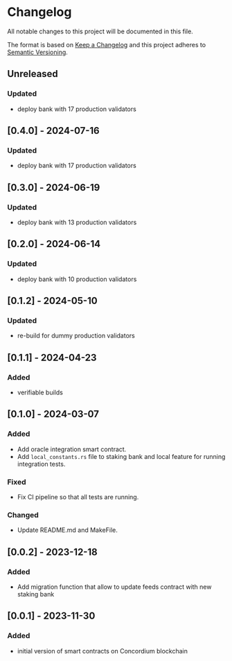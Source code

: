 # Changelog

All notable changes to this project will be documented in this file.

The format is based on [Keep a Changelog](http://keepachangelog.com/en/1.0.0/)
and this project adheres to [Semantic Versioning](http://semver.org/spec/v2.0.0.html).

## Unreleased
### Updated
- deploy bank with 17 production validators

## [0.4.0] - 2024-07-16
### Updated
- deploy bank with 17 production validators

## [0.3.0] - 2024-06-19
### Updated
- deploy bank with 13 production validators

## [0.2.0] - 2024-06-14
### Updated
- deploy bank with 10 production validators

## [0.1.2] - 2024-05-10
### Updated
- re-build for dummy production validators

## [0.1.1] - 2024-04-23
### Added
- verifiable builds

## [0.1.0] - 2024-03-07
### Added
- Add oracle integration smart contract.
- Add `local_constants.rs` file to staking bank and local feature for running integration tests.

### Fixed
- Fix CI pipeline so that all tests are running.

### Changed
- Update README.md and MakeFile.

## [0.0.2] - 2023-12-18
### Added
- Add migration function that allow to update feeds contract with new staking bank

## [0.0.1] - 2023-11-30
### Added
- initial version of smart contracts on Concordium blockchain
